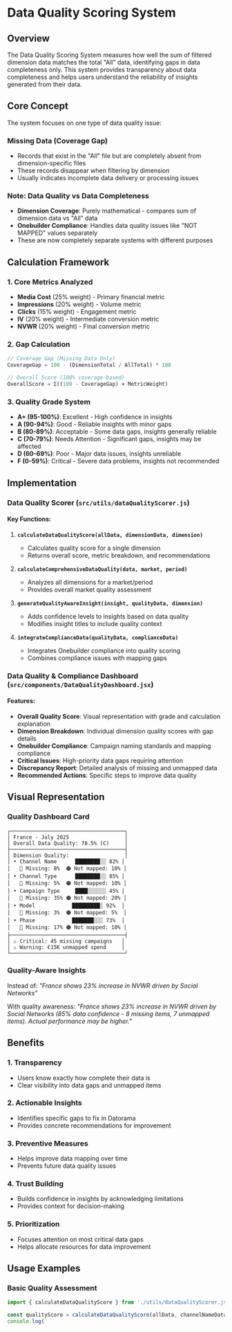 # Data Quality Scoring System

## Overview

The Data Quality Scoring System measures how well the sum of filtered dimension data matches the total "All" data, identifying gaps in data completeness only. This system provides transparency about data completeness and helps users understand the reliability of insights generated from their data.

## Core Concept

The system focuses on one type of data quality issue:

### **Missing Data (Coverage Gap)**
- Records that exist in the "All" file but are completely absent from dimension-specific files
- These records disappear when filtering by dimension
- Usually indicates incomplete data delivery or processing issues

### **Note: Data Quality vs Data Completeness**
- **Dimension Coverage**: Purely mathematical - compares sum of dimension data vs "All" data
- **Onebuilder Compliance**: Handles data quality issues like "NOT MAPPED" values separately
- These are now completely separate systems with different purposes

## Calculation Framework

### 1. Core Metrics Analyzed
- **Media Cost** (25% weight) - Primary financial metric
- **Impressions** (20% weight) - Volume metric
- **Clicks** (15% weight) - Engagement metric
- **IV** (20% weight) - Intermediate conversion metric
- **NVWR** (20% weight) - Final conversion metric

### 2. Gap Calculation
```javascript
// Coverage Gap (Missing Data Only)
CoverageGap = 100 - (DimensionTotal / AllTotal) * 100

// Overall Score (100% coverage-based)
OverallScore = Σ((100 - CoverageGap) × MetricWeight)
```

### 3. Quality Grade System
- **A+ (95-100%)**: Excellent - High confidence in insights
- **A (90-94%)**: Good - Reliable insights with minor gaps
- **B (80-89%)**: Acceptable - Some data gaps, insights generally reliable
- **C (70-79%)**: Needs Attention - Significant gaps, insights may be affected
- **D (60-69%)**: Poor - Major data issues, insights unreliable
- **F (0-59%)**: Critical - Severe data problems, insights not recommended

## Implementation

### Data Quality Scorer (`src/utils/dataQualityScorer.js`)

#### Key Functions:

1. **`calculateDataQualityScore(allData, dimensionData, dimension)`**
   - Calculates quality score for a single dimension
   - Returns overall score, metric breakdown, and recommendations

2. **`calculateComprehensiveDataQuality(data, market, period)`**
   - Analyzes all dimensions for a market/period
   - Provides overall market quality assessment

3. **`generateQualityAwareInsight(insight, qualityData, dimension)`**
   - Adds confidence levels to insights based on data quality
   - Modifies insight titles to include quality context

4. **`integrateComplianceData(qualityData, complianceData)`**
   - Integrates Onebuilder compliance into quality scoring
   - Combines compliance issues with mapping gaps

### Data Quality & Compliance Dashboard (`src/components/DataQualityDashboard.jsx`)

#### Features:
- **Overall Quality Score**: Visual representation with grade and calculation explanation
- **Dimension Breakdown**: Individual dimension quality scores with gap details
- **Onebuilder Compliance**: Campaign naming standards and mapping compliance
- **Critical Issues**: High-priority data gaps requiring attention
- **Discrepancy Report**: Detailed analysis of missing and unmapped data
- **Recommended Actions**: Specific steps to improve data quality

## Visual Representation

### Quality Dashboard Card
```
┌─────────────────────────────────────┐
│ France - July 2025                  │
│ Overall Data Quality: 78.5% (C)     │
├─────────────────────────────────────┤
│ Dimension Quality:                  │
│ • Channel Name      ████████░░ 82% │
│   🔴 Missing: 8%  🟠 Not mapped: 10% │
│ • Channel Type      ████████░░ 85% │
│   🔴 Missing: 5%  🟠 Not mapped: 10% │
│ • Campaign Type     ████░░░░░░ 45% │
│   🔴 Missing: 35% 🟠 Not mapped: 20% │
│ • Model            █████████░ 92%  │
│   🔴 Missing: 3%  🟠 Not mapped: 5%  │
│ • Phase            ███████░░░ 73%  │
│   🔴 Missing: 17% 🟠 Not mapped: 10% │
├─────────────────────────────────────┤
│ ⚠️ Critical: 45 missing campaigns   │
│ ⚠️ Warning: €15K unmapped spend     │
└─────────────────────────────────────┘
```

### Quality-Aware Insights
Instead of: *"France shows 23% increase in NVWR driven by Social Networks"*

With quality awareness: *"France shows 23% increase in NVWR driven by Social Networks (85% data confidence - 8 missing items, 7 unmapped items). Actual performance may be higher."*

## Benefits

### 1. Transparency
- Users know exactly how complete their data is
- Clear visibility into data gaps and unmapped items

### 2. Actionable Insights
- Identifies specific gaps to fix in Datorama
- Provides concrete recommendations for improvement

### 3. Preventive Measures
- Helps improve data mapping over time
- Prevents future data quality issues

### 4. Trust Building
- Builds confidence in insights by acknowledging limitations
- Provides context for decision-making

### 5. Prioritization
- Focuses attention on most critical data gaps
- Helps allocate resources for data improvement

## Usage Examples

### Basic Quality Assessment
```javascript
import { calculateDataQualityScore } from './utils/dataQualityScorer.js';

const qualityScore = calculateDataQualityScore(allData, channelNameData, 'Channel Name');
console.log(`